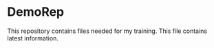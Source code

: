# DemoRep
This repository contains files needed for my training.
This file contains latest information.
